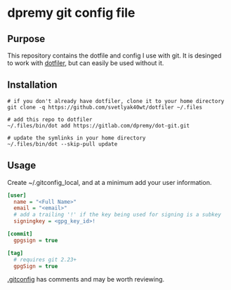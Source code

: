# dpremy git config file

## Purpose

This repository contains the dotfile and config I use with git. It is desinged to work with [dotfiler](https://github.com/svetlyak40wt/dotfiler), but can easily be used without it.

## Installation

```shell
# if you don't already have dotfiler, clone it to your home directory
git clone -q https://github.com/svetlyak40wt/dotfiler ~/.files

# add this repo to dotfiler
~/.files/bin/dot add https://gitlab.com/dpremy/dot-git.git

# update the symlinks in your home directory
~/.files/bin/dot --skip-pull update
```

## Usage

Create ~/.gitconfig_local, and at a minimum add your user information.

```ini
[user]
  name = "<Full Name>"
  email = "<email>"
  # add a trailing '!' if the key being used for signing is a subkey
  signingkey = <gpg_key_id>!

[commit]
  gpgsign = true

[tag]
  # requires git 2.23+
  gpgSign = true
```

[.gitconfig](.gitconfig) has comments and may be worth reviewing.
